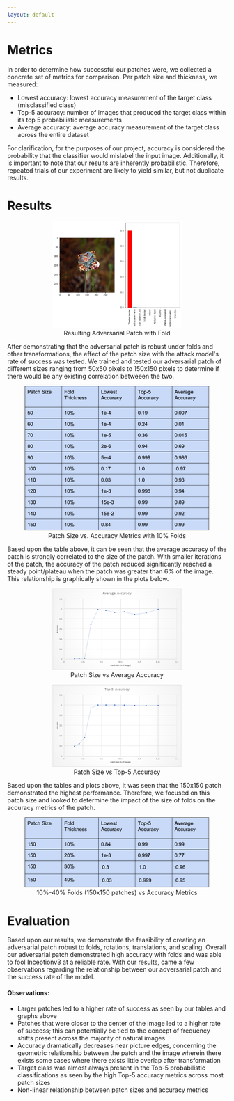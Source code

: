 ```yaml
---
layout: default
---
```

# Metrics
In order to determine how successful our patches were, we collected a concrete set of metrics for comparison. Per patch size and thickness, we measured:
- Lowest accuracy: lowest accuracy measurement of the target class (misclassified class)
- Top-5 accuracy: number of images that produced the target class within its top 5 probabilistic measurements
- Average accuracy: average accuracy measurement of the target class across the entire dataset

For clarification, for the purposes of our project, accuracy is considered the probability that the classifier would mislabel the input image. Additionally, it is important to note that our results are inherently probabilistic. Therefore, repeated trials of our experiment are likely to yield similar, but not duplicate results. 

# Results
<html>
  <body><p>
  <center><figure>
    <img src="images/result_adv.png" style = "max-width:70%">
    <center><figcaption>Resulting Adversarial Patch with Fold</figcaption></center>
    </figure></center></p>
  </body>
</html>

After demonstrating that the adversarial patch is robust under folds and other transformations, the effect of the patch size with the attack model's rate of success was tested. We trained and tested our adversarial patch of different sizes ranging from 50x50 pixels to 150x150 pixels to determine if there would be any existing correlation betweeen the two.

<html>
  <body><p>
  <center><figure>
    <img src="images/table1.png" style = "max-width:100%">
    <center><figcaption>Patch Size vs. Accuracy Metrics with 10% Folds</figcaption></center>
    </figure></center></p>
  </body>
</html>

Based upon the table above, it can be seen that the average accuracy of the patch is strongly correlated to the size of the patch. With smaller iterations of the patch, the accuracy of the patch reduced significantly reached a steady point/plateau when the patch was greater than 6% of the image. This relationship is graphically shown in the plots below. 

<html>
  <body><p>
  <center><figure>
    <img src="images/avg_acc.png" style = "max-width:70%">
    <center><figcaption>Patch Size vs Average Accuracy</figcaption></center>
    </figure></center></p>
  </body>
</html>

<html>
  <body><p>
  <center><figure>
    <img src="images/top_acc.png" style = "max-width:70%">
    <center><figcaption>Patch Size vs Top-5 Accuracy</figcaption></center>
    </figure></center></p>
  </body>
</html>

Based upon the tables and plots above, it was seen that the 150x150 patch demonstrated the highest performance. Therefore, we focused on this patch size and looked to determine the impact of the size of folds on the accuracy metrics of the patch.

<html>
  <body><p>
  <center><figure>
    <img src="images/table2.png" style = "max-width:100%">
    <center><figcaption>10%-40% Folds (150x150 patches) vs Accuracy Metrics</figcaption></center>
    </figure></center></p>
  </body>
</html>


# Evaluation
Based upon our results, we demonstrate the feasibility of creating an adversarial patch robust to folds, rotations, translations, and scaling. Overall our adversarial patch demonstrated high accuracy with folds and was able to fool Inceptionv3 at a reliable rate. With our results, came a few observations regarding the relationship between our adversarial patch and the success rate of the model. 

#### Observations: 
- Larger patches led to a higher rate of success as seen by our tables and graphs above
- Patches that were closer to the center of the image led to a higher rate of success; this can potentially be tied to the concept of frequency shifts present across the majority of natural images
- Accuracy dramatically decreases near picture edges, concerning the geometric relationship between the patch and the image wherein there exists some cases where there exists little overlap after transformation
- Target class was almost always present in the Top-5 probabilistic classifications as seen by the high Top-5 accuracy metrics across most patch sizes
- Non-linear relationship between patch sizes and accuracy metrics 
